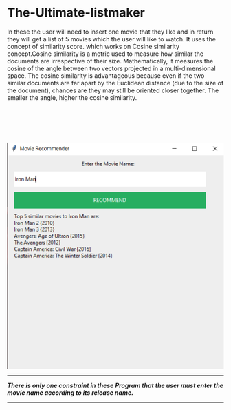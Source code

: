 # The-Ultimate-listmaker
<p>
In these the user will need to insert one movie that they like and in return they will get a list of 5 movies which the user will like to watch.
It uses the concept of similarity score. which works on Cosine similarity concept.Cosine similarity is a metric used to measure how similar the documents are irrespective of their size. Mathematically, it measures the cosine of the angle between two vectors projected in a multi-dimensional space. The cosine similarity is advantageous because even if the two similar documents are far apart by the Euclidean distance (due to the size of the document), chances are they may still be oriented closer together. The smaller the angle, higher the cosine similarity.
</p>
<br></br>
<p align="center">
  <br></br>
  <img align="center" src="Example.png">

</p>

***
<b><i>There is only one constraint in these Program that the user must enter the movie name according to its release name.</i></b>
***

